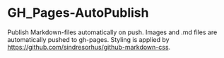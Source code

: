 # GH_Pages-AutoPublish

Publish Markdown-files automatically on push.
Images and .md files are automatically pushed to gh-pages.
Styling is applied by <https://github.com/sindresorhus/github-markdown-css>.